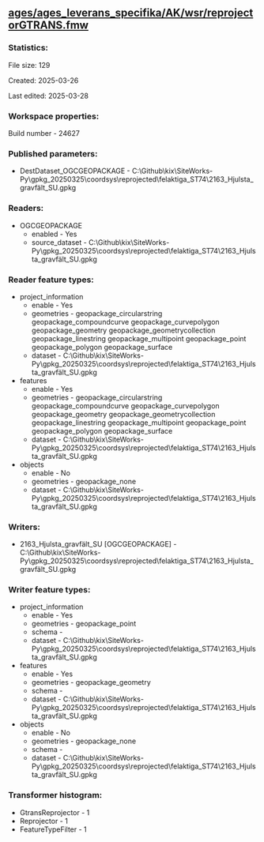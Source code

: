 ﻿## [ages/ages_leverans_specifika/AK/wsr/reprojectorGTRANS.fmw](https://github.com/kicki58/kix_working_dir/blob/master/ages/ages_leverans_specifika/AK/wsr/reprojectorGTRANS.fmw)

### Statistics:
File size: 129

Created: 2025-03-26

Last edited: 2025-03-28


### Workspace properties:
Build number    - 24627

### Published parameters:
*  DestDataset_OGCGEOPACKAGE    -   C:\Github\kix\SiteWorks-Py\gpkg_20250325\coordsys\reprojected\felaktiga_ST74\2163_Hjulsta_gravfält_SU.gpkg

### Readers:
*  OGCGEOPACKAGE
    * enabled    -  Yes
    * source_dataset    -   C:\Github\kix\SiteWorks-Py\gpkg_20250325\coordsys\reprojected\felaktiga_ST74\2163_Hjulsta_gravfält_SU.gpkg

### Reader feature types:
*  project_information
    * enable - Yes
    * geometries - geopackage_circularstring geopackage_compoundcurve geopackage_curvepolygon geopackage_geometry geopackage_geometrycollection geopackage_linestring geopackage_multipoint geopackage_point geopackage_polygon geopackage_surface
    * dataset - C:\Github\kix\SiteWorks-Py\gpkg_20250325\coordsys\reprojected\felaktiga_ST74\2163_Hjulsta_gravfält_SU.gpkg
*  features
    * enable - Yes
    * geometries - geopackage_circularstring geopackage_compoundcurve geopackage_curvepolygon geopackage_geometry geopackage_geometrycollection geopackage_linestring geopackage_multipoint geopackage_point geopackage_polygon geopackage_surface
    * dataset - C:\Github\kix\SiteWorks-Py\gpkg_20250325\coordsys\reprojected\felaktiga_ST74\2163_Hjulsta_gravfält_SU.gpkg
*  objects
    * enable - No
    * geometries - geopackage_none
    * dataset - C:\Github\kix\SiteWorks-Py\gpkg_20250325\coordsys\reprojected\felaktiga_ST74\2163_Hjulsta_gravfält_SU.gpkg


### Writers:
*  2163_Hjulsta_gravfält_SU [OGCGEOPACKAGE]    -   C:\Github\kix\SiteWorks-Py\gpkg_20250325\coordsys\reprojected\felaktiga_ST74\2163_Hjulsta_gravfält_SU.gpkg

### Writer feature types:
*  project_information
    * enable - Yes
    * geometries - geopackage_point
    * schema - 
    * dataset - C:\Github\kix\SiteWorks-Py\gpkg_20250325\coordsys\reprojected\felaktiga_ST74\2163_Hjulsta_gravfält_SU.gpkg
*  features
    * enable - Yes
    * geometries - geopackage_geometry
    * schema - 
    * dataset - C:\Github\kix\SiteWorks-Py\gpkg_20250325\coordsys\reprojected\felaktiga_ST74\2163_Hjulsta_gravfält_SU.gpkg
*  objects
    * enable - No
    * geometries - geopackage_none
    * schema - 
    * dataset - C:\Github\kix\SiteWorks-Py\gpkg_20250325\coordsys\reprojected\felaktiga_ST74\2163_Hjulsta_gravfält_SU.gpkg

### Transformer histogram:
*  GtransReprojector    -   1
*  Reprojector    -   1
*  FeatureTypeFilter    -   1

